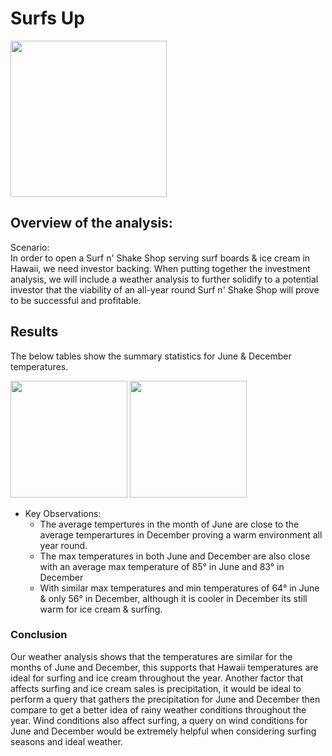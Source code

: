 # Surfs Up 
<p align="left">
<img src="https://user-images.githubusercontent.com/81998045/122332515-83069e80-cf04-11eb-9ef3-c83644c504b8.png"width="250" />
</p>

  
## Overview of the analysis:
Scenario:\
In order to open a Surf n' Shake Shop serving surf boards & ice cream in Hawaii, we need investor backing. When putting together the investment analysis, we will include a weather analysis to further solidify to a potential investor that the viability of an all-year round Surf n' Shake Shop will prove to be successful and profitable.

## Results

The below tables show the summary statistics for June & December temperatures. 

<p align="left">
  <img src="https://user-images.githubusercontent.com/81998045/122328756-2e602500-cefe-11eb-885f-18b9af4e5b1d.png" width="187" />
  <img src="https://user-images.githubusercontent.com/81998045/122328782-3d46d780-cefe-11eb-8a75-25d13c8a88c7.png" width="187" /> 
</p>

  - Key Observations:
      - The average tempertures in the month of June are close to the average temperartures in December proving a warm environment all year round.
      - The max temperatures in both June and December are also close with an average max temperature of 85° in June and 83° in December
      - With similar max temperatures and min temperatures of 64° in June & only 56° in December, although it is cooler in December its still warm for ice cream & surfing. 

### Conclusion
Our weather analysis shows that the temperatures are similar for the months of June and December, this supports that Hawaii temperatures are ideal for surfing and ice cream throughout the year. Another factor that affects surfing and ice cream sales is precipitation, it would be ideal to perform a query that gathers the  precipitation for June and December then compare to get a better idea of rainy weather conditions throughout the year. Wind conditions also affect surfing, a query on wind conditions for June and December would be extremely helpful when considering surfing seasons and ideal weather. 

